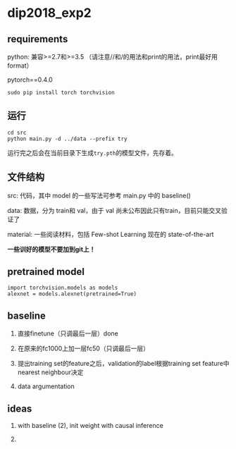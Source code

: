 # dip2018_exp2

## requirements

python: 兼容>=2.7和>=3.5 （请注意//和/的用法和print的用法，print最好用format）

pytorch==0.4.0

```
sudo pip install torch torchvision
```

## 运行

```
cd src
python main.py -d ../data --prefix try 
```

运行完之后会在当前目录下生成`try.pth`的模型文件，先存着。

## 文件结构

src: 代码，其中 model 的一些写法可参考 main.py 中的 baseline()

data: 数据，分为 train和 val，由于 val 尚未公布因此只有train，目前只能交叉验证了

material: 一些阅读材料，包括 Few-shot Learning 现在的 state-of-the-art

**一些训好的模型不要加到git上！**

## pretrained model

```
import torchvision.models as models
alexnet = models.alexnet(pretrained=True)
```

## baseline

1. 直接finetune（只调最后一层）done

2. 在原来的fc1000上加一层fc50（只调最后一层）

3. 提出training set的feature之后，validation的label根据training set feature中nearest neighbour决定

4. data argumentation

## ideas

1. with baseline (2), init weight with causal inference

2. 
